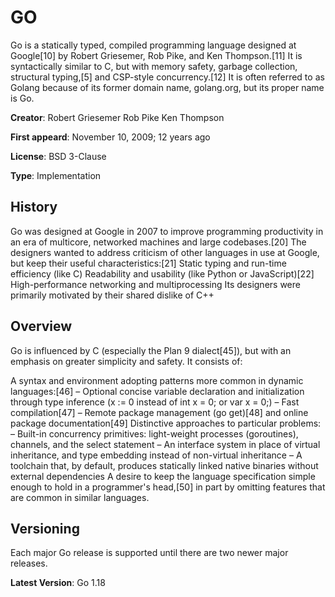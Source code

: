 # GO

Go is a statically typed, compiled programming language designed at Google[10] by Robert Griesemer, Rob Pike, and Ken Thompson.[11] It is syntactically similar to C, but with memory safety, garbage collection, structural typing,[5] and CSP-style concurrency.[12] It is often referred to as Golang because of its former domain name, golang.org, but its proper name is Go.

**Creator**: Robert Griesemer Rob Pike Ken Thompson

**First appeard**: November 10, 2009; 12 years ago

**License**: BSD 3-Clause

**Type**: Implementation

## History

Go was designed at Google in 2007 to improve programming productivity in an era of multicore, networked machines and large codebases.[20] The designers wanted to address criticism of other languages in use at Google, but keep their useful characteristics:[21]
Static typing and run-time efficiency (like C)
Readability and usability (like Python or JavaScript)[22]
High-performance networking and multiprocessing
Its designers were primarily motivated by their shared dislike of C++

## Overview

Go is influenced by C (especially the Plan 9 dialect[45]), but with an emphasis on greater simplicity and safety. It consists of:

A syntax and environment adopting patterns more common in dynamic languages:[46]
– Optional concise variable declaration and initialization through type inference (x := 0 instead of int x = 0; or var x = 0;)
– Fast compilation[47]
– Remote package management (go get)[48] and online package documentation[49]
Distinctive approaches to particular problems:
– Built-in concurrency primitives: light-weight processes (goroutines), channels, and the select statement
– An interface system in place of virtual inheritance, and type embedding instead of non-virtual inheritance
– A toolchain that, by default, produces statically linked native binaries without external dependencies
A desire to keep the language specification simple enough to hold in a programmer's head,[50] in part by omitting features that are common in similar languages.

## Versioning

Each major Go release is supported until there are two newer major releases.

**Latest Version**: Go 1.18

